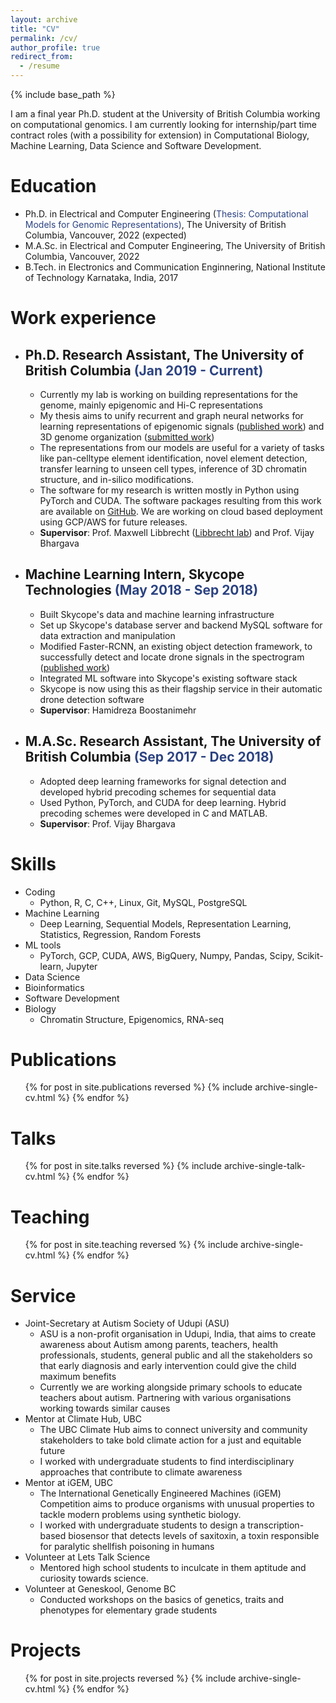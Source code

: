 ```yaml
---
layout: archive
title: "CV"
permalink: /cv/
author_profile: true
redirect_from:
  - /resume
---
```


{% include base_path %}

I am a final year Ph.D. student at the University of British Columbia working on computational genomics. I am currently looking for internship/part time contract roles (with a possibility for extension) in Computational Biology, Machine Learning, Data Science and Software Development.

Education
======
* Ph.D. in Electrical and Computer Engineering (<span style="color:#2C4381">Thesis: Computational Models for Genomic Representations)</span>, The University of British Columbia, Vancouver, 2022 (expected)
* M.A.Sc. in Electrical and Computer Engineering, The University of British Columbia, Vancouver, 2022
* B.Tech. in Electronics and Communication Enginnering, National Institute of Technology Karnataka, India, 2017 

Work experience
======
* ## Ph.D. Research Assistant, The University of British Columbia <span style="color:#2C4381">(Jan 2019 - Current)</span>
  * Currently my lab is working on building representations for the genome, mainly epigenomic and Hi-C representations 
  * My thesis aims to unify recurrent and graph neural networks for learning representations of epigenomic signals (<a href="https://kevinbdsouza.github.io/publications/epilstm"><u>published work</u></a>) and 3D genome organization (<a href="https://kevinbdsouza.github.io/publications/hiclstm"><u>submitted work</u></a>)
  * The representations from our models are useful for a variety of tasks like pan-celltype element identification, novel element detection, transfer learning to unseen cell types, inference of 3D chromatin structure, and in-silico modifications.
  * The software for my research is written mostly in Python using PyTorch and CUDA. The software packages resulting from this work are available on <a href="https://github.com/kevinbdsouza"><u>GitHub</u></a>. We are working on cloud based deployment using GCP/AWS for future releases.
  * **Supervisor**: Prof. Maxwell Libbrecht (<a href="https://www.libbrechtlab.com"><u>Libbrecht lab</u></a>) and Prof. Vijay Bhargava

* ## Machine Learning Intern, Skycope Technologies <span style="color:#2C4381"> (May 2018 - Sep 2018)</span>
  * Built Skycope's data and machine learning infrastructure 
  * Set up Skycope's database server and backend MySQL software for data extraction and manipulation 
  * Modified Faster-RCNN, an existing object detection framework, to successfully detect and locate drone signals in the spectrogram (<a href="https://kevinbdsouza.github.io/publications/frcnn"><u>published work</u></a>)
  * Integrated ML software into Skycope's existing software stack 
  * Skycope is now using this as their flagship service in their automatic drone detection software
  * **Supervisor**: Hamidreza Boostanimehr

* ## M.A.Sc. Research Assistant, The University of British Columbia <span style="color:#2C4381"> (Sep 2017 - Dec 2018)</span>
  * Adopted deep learning frameworks for signal detection and developed hybrid precoding schemes for sequential data
  * Used Python, PyTorch, and CUDA for deep learning. Hybrid precoding schemes were developed in C and MATLAB.
  * **Supervisor**: Prof. Vijay Bhargava

  
Skills
======
* Coding 
  * Python, R, C, C++, Linux, Git, MySQL, PostgreSQL
* Machine Learning 
  * Deep Learning, Sequential Models, Representation Learning, Statistics, Regression, Random Forests
* ML tools 
  * PyTorch, GCP, CUDA, AWS, BigQuery, Numpy, Pandas, Scipy, Scikit-learn, Jupyter
* Data Science 
* Bioinformatics
* Software Development 
* Biology 
  * Chromatin Structure, Epigenomics, RNA-seq


Publications
======
  <ul>{% for post in site.publications reversed %}
    {% include archive-single-cv.html %}
  {% endfor %}</ul>
  
Talks
======
  <ul>{% for post in site.talks reversed %}
    {% include archive-single-talk-cv.html %}
  {% endfor %}</ul>
  
Teaching
======
  <ul>{% for post in site.teaching reversed %}
    {% include archive-single-cv.html %}
  {% endfor %}</ul>
  
Service 
======
* Joint-Secretary at Autism Society of Udupi (ASU)
  * ASU is a non-profit organisation in Udupi, India, that aims to create awareness about Autism among parents, teachers, health professionals, students, general public and all the stakeholders so that early diagnosis and early intervention could give the child maximum benefits
  * Currently we are working alongside primary schools to educate teachers about autism. Partnering with various organisations working towards similar causes 
* Mentor at Climate Hub, UBC
  * The UBC Climate Hub aims to connect university and community stakeholders to take bold climate action for a just and equitable future
  * I worked with undergraduate students to find interdisciplinary approaches that contribute to climate awareness
* Mentor at iGEM, UBC
  * The International Genetically Engineered Machines (iGEM) Competition aims to produce organisms with unusual properties to tackle modern problems using synthetic biology. 
  * I worked with undergraduate students to design a transcription-based biosensor that detects levels of saxitoxin, a toxin responsible for paralytic shellfish poisoning in humans
* Volunteer at Lets Talk Science
  * Mentored high school students to inculcate in them aptitude and curiosity towards science.
* Volunteer at Geneskool, Genome BC
  * Conducted workshops on the basics of genetics, traits and phenotypes for elementary grade students

Projects
======
  <ul>{% for post in site.projects reversed %}
    {% include archive-single-cv.html %}
  {% endfor %}</ul>
